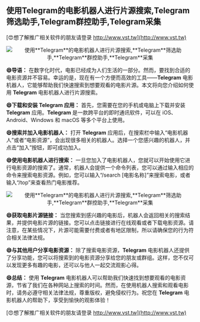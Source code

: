 ## **使用**Telegram**的电影机器人进行片源搜索,**Telegram**筛选助手,**Telegram**群控助手,**Telegram**采集**

[😍想了解推广相关软件的朋友请登录 http://www.vst.tw](http://www.vst.tw)

 <center><img src="https://vst.tw/MP4/tuiguang/png/0.png" alt="使用**Telegram**的电影机器人进行片源搜索,**Telegram**筛选助手,**Telegram**群控助手,**Telegram**采集"></center>

**😄导语：**
在数字化时代，电影已经成为人们生活的一部分。然而，要找到合适的电影资源并不容易。幸运的是，现在有一个方便而高效的工具——**Telegram** 电影机器人，它能够帮助我们快速搜索到想要观看的电影片源。本文将向您介绍如何使用 **Telegram** 电影机器人进行片源搜索。

**😄下载和安装 **Telegram** 应用：**
首先，您需要在您的手机或电脑上下载并安装 **Telegram** 应用。**Telegram** 是一款跨平台的即时通讯软件，可以在 iOS、Android、Windows 和 macOS 等多个平台上使用。

**😄搜索并加入电影机器人：**
打开 **Telegram** 应用后，在搜索栏中输入“电影机器人”或者“电影资源”，会出现很多相关的机器人。选择一个您感兴趣的机器人，并点击“加入”按钮，即可成功加入。

**😄使用电影机器人进行搜索：**
一旦您加入了电影机器人，您就可以开始使用它进行电影资源的搜索了。通常，机器人会提供一个命令列表，您可以通过输入相应的命令来搜索电影资源。例如，您可以输入“/search [电影名称]”来搜索电影，或者输入“/top”来查看热门电影推荐。

 <center><img src="https://vst.tw/MP4/tuiguang/png/2.png" alt="使用**Telegram**的电影机器人进行片源搜索,**Telegram**筛选助手,**Telegram**群控助手,**Telegram**采集"></center>

**😄获取电影片源链接：**
当您搜索到感兴趣的电影后，机器人会返回相关的搜索结果，并提供电影片源的链接。您可以点击链接进行在线观看或者下载电影资源。请注意，在某些情况下，片源可能需要付费或者有地区限制，所以请确保您的行为符合相关法律法规。

**😄与其他用户分享电影资源：**
除了搜索电影资源，**Telegram** 电影机器人还提供了分享功能，您可以将搜索到的电影资源分享给您的朋友或群组。这样，您不仅可以发现更多有趣的电影，还可以与他人一起交流观影心得。

**😄总结：**
使用 **Telegram** 电影机器人可以帮助我们快速找到想要观看的电影资源，节省了我们在各种网站上搜索的时间。然而，在使用机器人搜索和观看电影时，请务必遵守相关法律法规，尊重版权，避免侵权行为。祝您在 **Telegram** 电影机器人的帮助下，享受到愉快的观影体验！

[😍想了解推广相关软件的朋友请登录 http://www.vst.tw](http://www.vst.tw)



